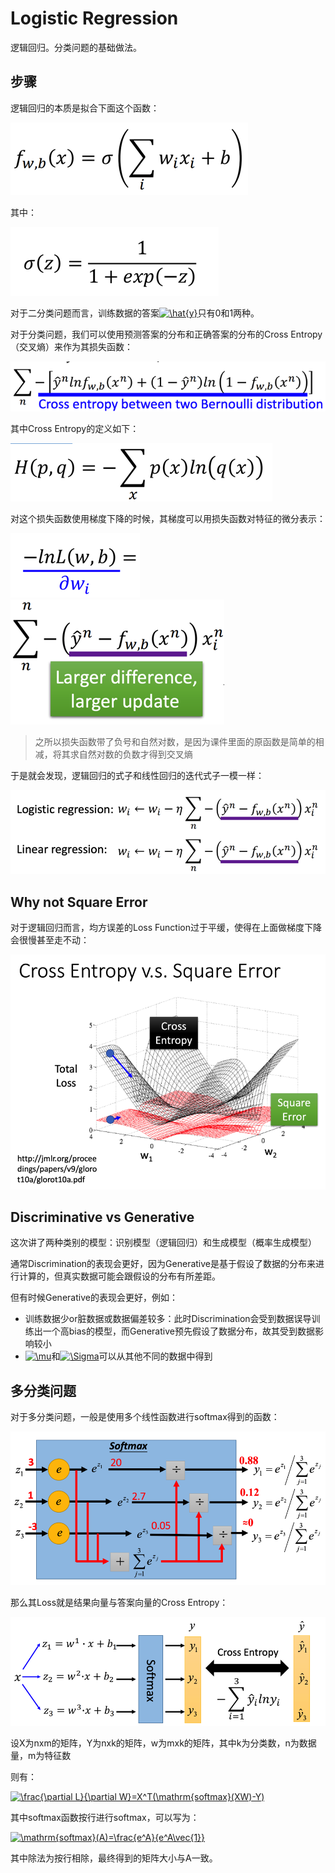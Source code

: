 # Logistic Regression

逻辑回归。分类问题的基础做法。

## 步骤

逻辑回归的本质是拟合下面这个函数：

<img src="img/14.png" />

其中：

<img src="img/15.png" />

对于二分类问题而言，训练数据的答案<a href="https://www.codecogs.com/eqnedit.php?latex=\hat{y}" target="_blank"><img src="https://latex.codecogs.com/gif.latex?\hat{y}" title="\hat{y}" /></a>只有0和1两种。

对于分类问题，我们可以使用预测答案的分布和正确答案的分布的Cross Entropy（交叉熵）来作为其损失函数：

<img src="img/16.png" />

其中Cross Entropy的定义如下：

<img src="img/17.png" />

对这个损失函数使用梯度下降的时候，其梯度可以用损失函数对特征的微分表示：

<img src="img/18.png" /><img src="img/19.png" />

> 之所以损失函数带了负号和自然对数，是因为课件里面的原函数是简单的相减，将其求自然对数的负数才得到交叉熵

于是就会发现，逻辑回归的式子和线性回归的迭代式子一模一样：

<img src="img/20.png" />

## Why not Square Error

对于逻辑回归而言，均方误差的Loss Function过于平缓，使得在上面做梯度下降会很慢甚至走不动：

<img src="img/21.png" />

## Discriminative vs Generative

这次讲了两种类别的模型：识别模型（逻辑回归）和生成模型（概率生成模型）

通常Discrimination的表现会更好，因为Generative是基于假设了数据的分布来进行计算的，但真实数据可能会跟假设的分布有所差距。

但有时候Generative的表现会更好，例如：

+ 训练数据少or脏数据或数据偏差较多：此时Discrimination会受到数据误导训练出一个高bias的模型，而Generative预先假设了数据分布，故其受到数据影响较小
+ <a href="https://www.codecogs.com/eqnedit.php?latex=\mu" target="_blank"><img src="https://latex.codecogs.com/gif.latex?\mu" title="\mu" /></a>和<a href="https://www.codecogs.com/eqnedit.php?latex=\Sigma" target="_blank"><img src="https://latex.codecogs.com/gif.latex?\Sigma" title="\Sigma" /></a>可以从其他不同的数据中得到

## 多分类问题

对于多分类问题，一般是使用多个线性函数进行softmax得到的函数：

<img src="img/22.png" />

那么其Loss就是结果向量与答案向量的Cross Entropy：

<img src="img/23.png" />



设X为nxm的矩阵，Y为nxk的矩阵，w为mxk的矩阵，其中k为分类数，n为数据量，m为特征数

则有：

<a href="https://www.codecogs.com/eqnedit.php?latex=\frac{\partial&space;L}{\partial&space;W}=X^T(\mathrm{softmax}(XW)-Y)" target="_blank"><img src="https://latex.codecogs.com/gif.latex?\frac{\partial&space;L}{\partial&space;W}=X^T(\mathrm{softmax}(XW)-Y)" title="\frac{\partial L}{\partial W}=X^T(\mathrm{softmax}(XW)-Y)" /></a>

其中softmax函数按行进行softmax，可以写为：

<a href="https://www.codecogs.com/eqnedit.php?latex=\mathrm{softmax}(A)=\frac{e^A}{e^A\vec{1}}" target="_blank"><img src="https://latex.codecogs.com/gif.latex?\mathrm{softmax}(A)=\frac{e^A}{e^A\vec{1}}" title="\mathrm{softmax}(A)=\frac{e^A}{e^A\vec{1}}" /></a>

其中除法为按行相除，最终得到的矩阵大小与A一致。